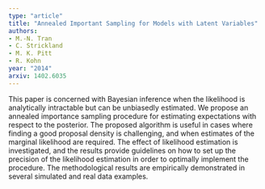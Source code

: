```yaml
---
type: "article"
title: "Annealed Important Sampling for Models with Latent Variables"
authors:
- M.-N. Tran
- C. Strickland
- M. K. Pitt
- R. Kohn
year: "2014"
arxiv: 1402.6035
---
```

This paper is concerned with Bayesian inference when the likelihood is analytically intractable but can be unbiasedly estimated. We propose an annealed importance sampling procedure for estimating expectations with respect to the posterior. The proposed algorithm is useful in cases where finding a good proposal density is challenging, and when estimates of the marginal likelihood are required. The effect of likelihood estimation is investigated, and the results provide guidelines on how to set up the precision of the likelihood estimation in order to optimally implement the procedure. The methodological results are empirically demonstrated in several simulated and real data examples.